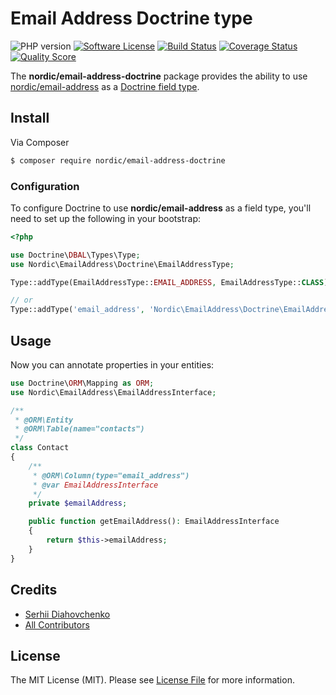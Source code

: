 # Email Address Doctrine type

![PHP version][ico-php-version]
[![Software License][ico-license]](LICENSE.md)
[![Build Status][ico-travis]][link-travis]
[![Coverage Status][ico-scrutinizer]][link-scrutinizer]
[![Quality Score][ico-code-quality]][link-code-quality]

The **nordic/email-address-doctrine** package provides the ability to use [nordic/email-address][link-nordic-email-address] as a [Doctrine field type][link-doctrine-field-type].

## Install

Via Composer

```bash
$ composer require nordic/email-address-doctrine
```

### Configuration

To configure Doctrine to use **nordic/email-address** as a field type, you'll need to set up the following in your bootstrap:

```php
<?php

use Doctrine\DBAL\Types\Type;
use Nordic\EmailAddress\Doctrine\EmailAddressType;

Type::addType(EmailAddressType::EMAIL_ADDRESS, EmailAddressType::CLASS);

// or
Type::addType('email_address', 'Nordic\EmailAddress\Doctrine\EmailAddressType');
```

## Usage

Now you can annotate properties in your entities:

```php
use Doctrine\ORM\Mapping as ORM;
use Nordic\EmailAddress\EmailAddressInterface;

/**
 * @ORM\Entity
 * @ORM\Table(name="contacts")
 */
class Contact
{
    /**
     * @ORM\Column(type="email_address")
     * @var EmailAddressInterface
     */
    private $emailAddress;

    public function getEmailAddress(): EmailAddressInterface
    {
        return $this->emailAddress;
    }
}
```

## Credits

- [Serhii Diahovchenko][link-author]
- [All Contributors][link-contributors]

## License

The MIT License (MIT). Please see [License File](LICENSE.md) for more information.

[ico-php-version]: https://img.shields.io/travis/php-v/nordic-alliance/email-address-doctrine.svg?style=flat-square
[ico-license]: https://img.shields.io/github/license/nordic-alliance/email-address-doctrine.svg?style=flat-square
[ico-travis]: https://img.shields.io/travis/nordic-alliance/email-address-doctrine/master.svg?style=flat-square
[ico-scrutinizer]: https://img.shields.io/scrutinizer/coverage/g/nordic-alliance/email-address-doctrine.svg?style=flat-square
[ico-code-quality]: https://img.shields.io/scrutinizer/g/nordic-alliance/email-address-doctrine.svg?style=flat-square

[link-travis]: https://travis-ci.org/nordic-alliance/email-address
[link-code-quality]: https://scrutinizer-ci.com/g/nordic-alliance/email-address
[link-scrutinizer]: https://scrutinizer-ci.com/g/nordic-alliance/email-address/code-structure
[link-author]: https://github.com/DyaGa
[link-contributors]: ../../contributors

[link-nordic-email-address]: https://github.com/nordic-alliance/email-address
[link-doctrine-field-type]: https://www.doctrine-project.org/projects/doctrine-dbal/en/latest/reference/types.html